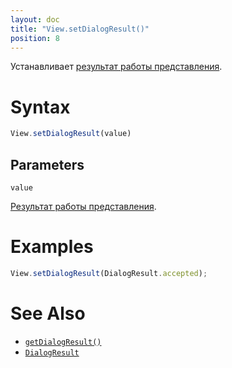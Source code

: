 ```yaml
---
layout: doc
title: "View.setDialogResult()"
position: 8
---
```


Устанавливает [результат работы представления](../DialogResult/).

# Syntax

```js
View.setDialogResult(value)
```

## Parameters

`value`

[Результат работы представления](../DialogResult/).

# Examples

```js
View.setDialogResult(DialogResult.accepted);
```

# See Also

* [`getDialogResult()`](../View.getDialogResult/)
* [`DialogResult`](../DialogResult/)

